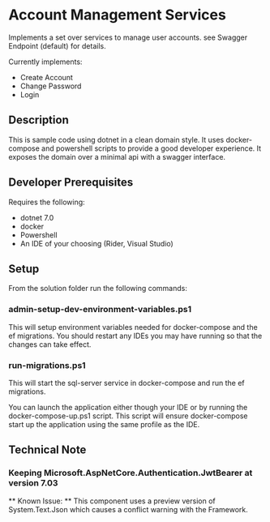 # Account Management Services
Implements a set over services to manage user accounts. see Swagger Endpoint (default) for details.

Currently implements:
+ Create Account
+ Change Password
+ Login

## Description ##
This is sample code using dotnet in a clean domain style.  It uses docker-compose and powershell scripts to provide a good developer experience.  It exposes the domain over a minimal api with a swagger interface.

## Developer Prerequisites ##
Requires the following:
+ dotnet 7.0
+ docker
+ Powershell
+ An IDE of your choosing (Rider, Visual Studio)

## Setup ##
From the solution folder run the following commands:
### admin-setup-dev-environment-variables.ps1 ###
This will setup environment variables needed for docker-compose and the ef migrations.  You should restart any IDEs you may have running so that the changes can take effect.

### run-migrations.ps1  ##
This will start the sql-server service in docker-compose and run the ef migrations.

You can launch the application either though your IDE or by running the docker-compose-up.ps1 script.  This script will ensure docker-compose start up the application using the same profile as the IDE.



## Technical Note ##
### Keeping Microsoft.AspNetCore.Authentication.JwtBearer at version 7.03 ###
** Known Issue:  ** This component uses a preview version of System.Text.Json which causes a conflict warning with the Framework.

